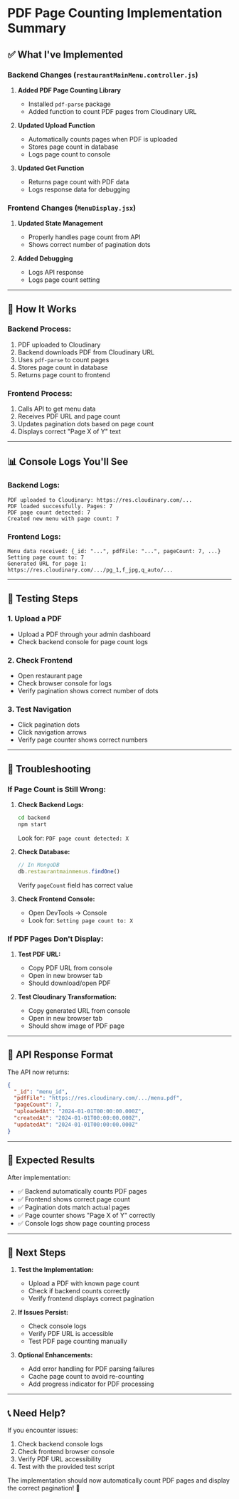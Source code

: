 # PDF Page Counting Implementation Summary

## ✅ **What I've Implemented**

### **Backend Changes** (`restaurantMainMenu.controller.js`)

1. **Added PDF Page Counting Library**
   - Installed `pdf-parse` package
   - Added function to count PDF pages from Cloudinary URL

2. **Updated Upload Function**
   - Automatically counts pages when PDF is uploaded
   - Stores page count in database
   - Logs page count to console

3. **Updated Get Function**
   - Returns page count with PDF data
   - Logs response data for debugging

### **Frontend Changes** (`MenuDisplay.jsx`)

1. **Updated State Management**
   - Properly handles page count from API
   - Shows correct number of pagination dots

2. **Added Debugging**
   - Logs API response
   - Logs page count setting

---

## 🔧 **How It Works**

### **Backend Process:**
1. PDF uploaded to Cloudinary
2. Backend downloads PDF from Cloudinary URL
3. Uses `pdf-parse` to count pages
4. Stores page count in database
5. Returns page count to frontend

### **Frontend Process:**
1. Calls API to get menu data
2. Receives PDF URL and page count
3. Updates pagination dots based on page count
4. Displays correct "Page X of Y" text

---

## 📊 **Console Logs You'll See**

### **Backend Logs:**
```
PDF uploaded to Cloudinary: https://res.cloudinary.com/...
PDF loaded successfully. Pages: 7
PDF page count detected: 7
Created new menu with page count: 7
```

### **Frontend Logs:**
```
Menu data received: {_id: "...", pdfFile: "...", pageCount: 7, ...}
Setting page count to: 7
Generated URL for page 1: https://res.cloudinary.com/.../pg_1,f_jpg,q_auto/...
```

---

## 🧪 **Testing Steps**

### **1. Upload a PDF**
- Upload a PDF through your admin dashboard
- Check backend console for page count logs

### **2. Check Frontend**
- Open restaurant page
- Check browser console for logs
- Verify pagination shows correct number of dots

### **3. Test Navigation**
- Click pagination dots
- Click navigation arrows
- Verify page counter shows correct numbers

---

## 🐛 **Troubleshooting**

### **If Page Count is Still Wrong:**

1. **Check Backend Logs:**
   ```bash
   cd backend
   npm start
   ```
   Look for: `PDF page count detected: X`

2. **Check Database:**
   ```javascript
   // In MongoDB
   db.restaurantmainmenus.findOne()
   ```
   Verify `pageCount` field has correct value

3. **Check Frontend Console:**
   - Open DevTools → Console
   - Look for: `Setting page count to: X`

### **If PDF Pages Don't Display:**

1. **Test PDF URL:**
   - Copy PDF URL from console
   - Open in new browser tab
   - Should download/open PDF

2. **Test Cloudinary Transformation:**
   - Copy generated URL from console
   - Open in new browser tab
   - Should show image of PDF page

---

## 📝 **API Response Format**

The API now returns:
```json
{
  "_id": "menu_id",
  "pdfFile": "https://res.cloudinary.com/.../menu.pdf",
  "pageCount": 7,
  "uploadedAt": "2024-01-01T00:00:00.000Z",
  "createdAt": "2024-01-01T00:00:00.000Z",
  "updatedAt": "2024-01-01T00:00:00.000Z"
}
```

---

## 🎯 **Expected Results**

After implementation:
- ✅ Backend automatically counts PDF pages
- ✅ Frontend shows correct page count
- ✅ Pagination dots match actual pages
- ✅ Page counter shows "Page X of Y" correctly
- ✅ Console logs show page counting process

---

## 🚀 **Next Steps**

1. **Test the Implementation:**
   - Upload a PDF with known page count
   - Check if backend counts correctly
   - Verify frontend displays correct pagination

2. **If Issues Persist:**
   - Check console logs
   - Verify PDF URL is accessible
   - Test PDF page counting manually

3. **Optional Enhancements:**
   - Add error handling for PDF parsing failures
   - Cache page count to avoid re-counting
   - Add progress indicator for PDF processing

---

## 📞 **Need Help?**

If you encounter issues:
1. Check backend console logs
2. Check frontend browser console
3. Verify PDF URL accessibility
4. Test with the provided test script

The implementation should now automatically count PDF pages and display the correct pagination! 🎉











